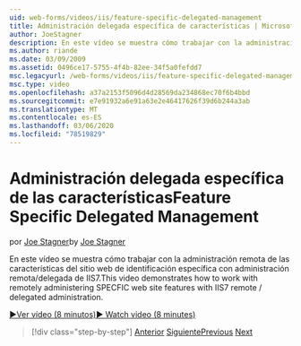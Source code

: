 ```yaml
---
uid: web-forms/videos/iis/feature-specific-delegated-management
title: Administración delegada específica de características | Microsoft Docs
author: JoeStagner
description: En este vídeo se muestra cómo trabajar con la administración remota de las características del sitio web de identificación específica con administración remota/delegada de IIS7.
ms.author: riande
ms.date: 03/09/2009
ms.assetid: 0496ce17-5755-4f4b-82ee-34f5a0fefdd7
msc.legacyurl: /web-forms/videos/iis/feature-specific-delegated-management
msc.type: video
ms.openlocfilehash: a37a2153f5096d4d28569da234868ec70f6b4bbd
ms.sourcegitcommit: e7e91932a6e91a63e2e46417626f39d6b244a3ab
ms.translationtype: MT
ms.contentlocale: es-ES
ms.lasthandoff: 03/06/2020
ms.locfileid: "78519829"
---
```

# <a name="feature-specific-delegated-management"></a><span data-ttu-id="f87b4-103">Administración delegada específica de las características</span><span class="sxs-lookup"><span data-stu-id="f87b4-103">Feature Specific Delegated Management</span></span>

<span data-ttu-id="f87b4-104">por [Joe Stagner](https://github.com/JoeStagner)</span><span class="sxs-lookup"><span data-stu-id="f87b4-104">by [Joe Stagner](https://github.com/JoeStagner)</span></span>

<span data-ttu-id="f87b4-105">En este vídeo se muestra cómo trabajar con la administración remota de las características del sitio web de identificación específica con administración remota/delegada de IIS7.</span><span class="sxs-lookup"><span data-stu-id="f87b4-105">This video demonstrates how to work with remotely administering SPECFIC web site features with IIS7 remote / delegated administration.</span></span>

[<span data-ttu-id="f87b4-106">&#9654;Ver vídeo (8 minutos)</span><span class="sxs-lookup"><span data-stu-id="f87b4-106">&#9654; Watch video (8 minutes)</span></span>](https://channel9.msdn.com/Blogs/ASP-NET-Site-Videos/feature-specific-delegated-management)

> [!div class="step-by-step"]
> <span data-ttu-id="f87b4-107">[Anterior](working-with-iis7-deligated-admin.md)
> [Siguiente](troubleshooting-production-aspnet-apps.md)</span><span class="sxs-lookup"><span data-stu-id="f87b4-107">[Previous](working-with-iis7-deligated-admin.md)
[Next](troubleshooting-production-aspnet-apps.md)</span></span>
